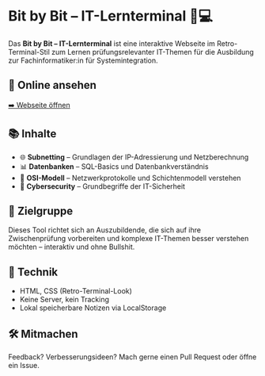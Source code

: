 # Bit by Bit – IT-Lernterminal 🧠💻

Das **Bit by Bit – IT-Lernterminal** ist eine interaktive Webseite im Retro-Terminal-Stil zum Lernen prüfungsrelevanter IT-Themen für die Ausbildung zur Fachinformatiker:in für Systemintegration.

## 🔗 Online ansehen

[➡️ Webseite öffnen](https://yaradotexe.github.io/bit-by-bit)

## 📚 Inhalte

- 🌐 **Subnetting** – Grundlagen der IP-Adressierung und Netzberechnung
- 📊 **Datenbanken** – SQL-Basics und Datenbankverständnis
- 📡 **OSI-Modell** – Netzwerkprotokolle und Schichtenmodell verstehen
- 🔐 **Cybersecurity** – Grundbegriffe der IT-Sicherheit

## 🧠 Zielgruppe

Dieses Tool richtet sich an Auszubildende, die sich auf ihre Zwischenprüfung vorbereiten und komplexe IT-Themen besser verstehen möchten – interaktiv und ohne Bullshit.

## 👾 Technik

- HTML, CSS (Retro-Terminal-Look)
- Keine Server, kein Tracking
- Lokal speicherbare Notizen via LocalStorage

## 🛠️ Mitmachen

Feedback? Verbesserungsideen? Mach gerne einen Pull Request oder öffne ein Issue.
